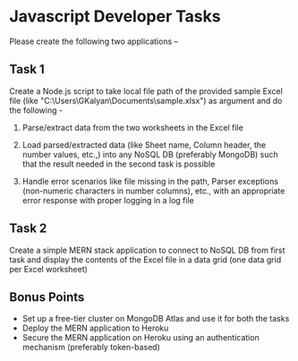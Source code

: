 # Javascript Developer Tasks
Please create the following two applications –
## Task 1
Create a Node.js script to take local file path of the provided sample Excel file (like "C:\Users\GKalyan\Documents\sample.xlsx") as argument and do the following -

1. Parse/extract data from the two worksheets in the Excel file

2. Load parsed/extracted data (like Sheet name, Column header, the number values, etc.,) into any NoSQL DB (preferably MongoDB) such that the result needed in the second task is possible

3. Handle error scenarios like file missing in the path, Parser exceptions (non-numeric characters in number columns), etc., with an appropriate error response with proper logging in a log file

## Task 2
Create a simple MERN stack application to connect to NoSQL DB from first task and display the contents of the Excel file in a data grid (one data grid per Excel worksheet)

## Bonus Points

 - Set up a free-tier cluster on MongoDB Atlas and use it for both the tasks
 - Deploy the MERN application to Heroku
 - Secure the MERN application on Heroku using an authentication mechanism (preferably token-based)